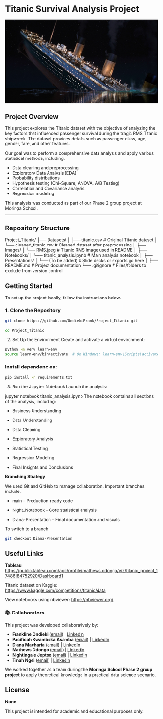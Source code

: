 # Titanic Survival Analysis Project

![RMS Titanic](./Images/RMS.jpeg)

## Project Overview

This project explores the Titanic dataset with the objective of analyzing the key factors that influenced passenger survival during the tragic RMS Titanic shipwreck. The dataset provides details such as passenger class, age, gender, fare, and other features.

Our goal was to perform a comprehensive data analysis and apply various statistical methods, including:

- Data cleaning and preprocessing
- Exploratory Data Analysis (EDA)
- Probability distributions
- Hypothesis testing (Chi-Square, ANOVA, A/B Testing)
- Correlation and Covariance analysis
- Regression modeling

This analysis was conducted as part of our Phase 2 group project at Moringa School.

---

## Repository Structure

Project_Titanic/
├── Datasets/
│   ├── titanic.csv                # Original Titanic dataset
│   └── cleaned_titanic.csv        # Cleaned dataset after preprocessing
│
├── Images/
│   └── RMS.jpeg                   # Titanic RMS image used in README
│
├── Notebooks/
│   └── titanic_analysis.ipynb     # Main analysis notebook
│
├── Presentations/
│   └── (To be added)              # Slide decks or exports go here
│
├── README.md                      # Project documentation
└── .gitignore                     # Files/folders to exclude from version control


## Getting Started

To set up the project locally, follow the instructions below.

### 1. Clone the Repository

```bash
git clone https://github.com/OndiekiFrank/Project_Titanic.git
```
```bash
cd Project_Titanic
```
2. Set Up the Environment
Create and activate a virtual environment:

```bash
python -m venv learn-env
source learn-env/bin/activate  # On Windows: learn-env\Scripts\activate
```
### Install dependencies:


```bash
pip install -r requirements.txt
```
3. Run the Jupyter Notebook
Launch the analysis:

jupyter notebook titanic_analysis.ipynb
The notebook contains all sections of the analysis, including:

- Business Understanding

- Data Understanding

- Data Cleaning

- Exploratory Analysis

- Statistical Testing

- Regression Modeling

- Final Insights and Conclusions

**Branching Strategy** 

We used Git and GitHub to manage collaboration. Important branches include:

- main – Production-ready code

- Night_Notebook – Core statistical analysis

- Diana-Presentation – Final documentation and visuals

To switch to a branch:

```bash
git checkout Diana-Presentation
```
## Useful Links

**Tableau**
https://public.tableau.com/app/profile/mathews.odongo/viz/titanic_project_17486184752920/Dashboard1

Titanic dataset on Kaggle:
https://www.kaggle.com/competitions/titanic/data

View notebooks using nbviewer:
https://nbviewer.org/




### 📚 Collaborators  
This project was developed collaboratively by:

- **Frankline Ondieki** ([email](mailto:ondiekifrank021@gmail.com)) | [LinkedIn](https://www.linkedin.com/in/frankline-ondieki-39a61828a/)
- **Pacificah Kwamboka Asamba** ([email](mailto:sikamboga1@gmail.com)) | [LinkedIn](https://www.linkedin.com/in/pacificah-omboga-42959b83/)
- **Diana Macharia** ([email](mailto:hellendiana091@gmail.com)) | [LinkedIn](https://www.linkedin.com/in/hellen-diana-njeri)
- **Mathews Odongo** ([email](mailto:wandera59@gmail.com)) | [LinkedIn](https://www.linkedin.com/in/mathews-odongo-9a2541368?trk=contact-info)
- **Nightingale Jeptoo** ([email](mailto:nightingalemib@gmail.com)) | [LinkedIn](https://www.linkedin.com/in/jeptoo-nightingale-36131741/)
- **Tinah Ngei** ([email](mailto:tinahngei@gmail.com)) | [LinkedIn](https://www.linkedin.com/in/tinah-ngei-4b411386/)

We worked together as a team during the **Moringa School Phase 2 group project** to apply theoretical knowledge in a practical data science scenario.

## License
 **None**
 
This project is intended for academic and educational purposes only.


